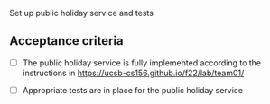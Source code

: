 Set up public holiday service and tests

## Acceptance criteria

- [ ] The public holiday service is fully implemented according to the instructions in <https://ucsb-cs156.github.io/f22/lab/team01/>
- [ ] Appropriate tests are in place for the public holiday service

